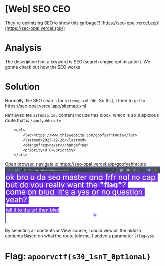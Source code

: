 # [Web] SEO CEO
They're optimizing SEO to show this garbage?!
[https://seo-opal.vercel.app](https://seo-opal.vercel.app/)

# Analysis
The description hint a keyword is SEO (search engine optimization). We gonna check out how the SEO works

# Solution
Normally, the SEO search for `sitemap.xml` file.
So that, I tried to get to
https://seo-opal.vercel.app/sitemap.xml

Retrieved the ``sitemap.xml`` content include this block, which is so suspicious route that is ``/goofyahhroute``

```
    <url>
		<loc>https://www.thiswebsite.com/goofyahhroute</loc>
	    <lastmod>2025-02-26</lastmod>
	    <changefreq>never</changefreq>
	    <priority>0.0</priority>
    </url>
```

Open browser, navigate to https://seo-opal.vercel.app/goofyahhroute
![goofyahhroute response](image/img1.png)

By selecting all contents or View source, I could view all the hidden contents
Based on what the route told me, I added a parameter `?flag=yes`

# Flag: `apoorvctf{s30_1snT_0pt1onaL}`